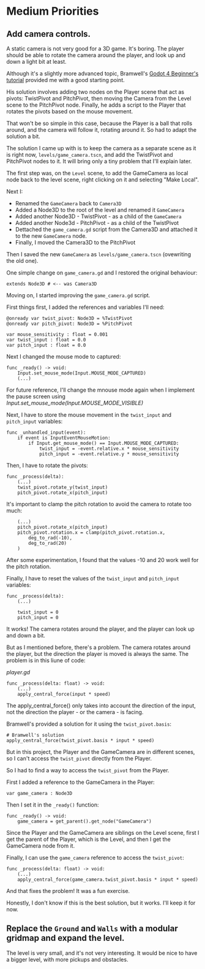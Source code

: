 # Medium Priorities

## Add camera controls.

A static camera is not very good for a 3D game. It's boring. The player should be able to rotate the camera around the player, and look up and down a light bit at least.

Although it's a slightly more advanced topic, Bramwell's [Godot 4 Beginner's tutorial](https://bramwell.itch.io/godot-4-beginners) provided me with a good starting point.

His solution involves adding two nodes on the Player scene that act as pivots: TwistPivot and PitchPivot, then moving the Camera from the Level scene to the PitchPivot node. Finally, he adds a script to the Player that rotates the pivots based on the mouse movement.

That won't be so simple in this case, because the Player is a ball that rolls around, and the camera will follow it, rotating around it. So had to adapt the solution a bit.

The solution I came up with is to keep the camera as a separate scene as it is right now, `levels/game_camera.tscn`, and add the TwistPivot and PitchPivot nodes to it. It will bring only a tiny problem that I'll explain later.

The first step was, on the `Level` scene, to add the GameCamera as local node back to the level scene, right clicking on it and selecting "Make Local".

Next I:
* Renamed the `GameCamera` back to `Camera3D`
* Added a Node3D to the root of the level and renamed it `GameCamera`
* Added another Node3D - TwistPivot - as a child of the `GameCamera`
* Added another Node3d - PitchPivot - as a child of the TwistPivot
* Dettached the `game_camera.gd` script from the Camera3D and attached it to the new `GameCamera` node.
* Finally, I moved the Camera3D to the PitchPivot

Then I saved the new `GameCamera` as `levels/game_camera.tscn` (ovewriting the old one).

One simple change on `game_camera.gd` and I restored the original behaviour:

```gdscript
extends Node3D # <-- was Camera3D
```

Moving on, I started improving the `game_camera.gd` script.

First things first, I added the references and variables I'll need:

```gdscript
@onready var twist_pivot: Node3D = %TwistPivot
@onready var pitch_pivot: Node3D = %PitchPivot

var mouse_sensitivity : float = 0.001
var twist_input : float = 0.0
var pitch_input : float = 0.0
```

Next I changed the mouse mode to captured:

```gdscript
func _ready() -> void:
	Input.set_mouse_mode(Input.MOUSE_MODE_CAPTURED)
    (...)
```

For future reference, I'll change the mnouse mode again when I implement the pause screen using _Input.set_mouse_mode(Input.MOUSE_MODE_VISIBLE)_

Next, I have to store the mouse movement in the `twist_input` and `pitch_input` variables:

```gdscript
func _unhandled_input(event):
	if event is InputEventMouseMotion:
		if Input.get_mouse_mode() == Input.MOUSE_MODE_CAPTURED:
			twist_input = -event.relative.x * mouse_sensitivity
			pitch_input = -event.relative.y * mouse_sensitivity
```

Then, I have to rotate the pivots:

```gdscript
func _process(delta):
    (...)
    twist_pivot.rotate_y(twist_input)
    pitch_pivot.rotate_x(pitch_input)
```

It's important to clamp the pitch rotation to avoid the camera to rotate too much:

```gdscript
    (...)
    pitch_pivot.rotate_x(pitch_input)
	pitch_pivot.rotation.x = clamp(pitch_pivot.rotation.x, 
		deg_to_rad(-10), 
		deg_to_rad(20) 
	)
```

After some experimentation, I found that the values -10 and 20 work well for the pitch rotation.

Finally, I have to reset the values of the `twist_input` and `pitch_input` variables:

```gdscript
func _process(delta):
    (...)

	twist_input = 0 
	pitch_input = 0 
```

It works! The camera rotates around the player, and the player can look up and down a bit.

But as I mentioned before, there's a problem. The camera rotates around the player, but the direction the player is moved is always the same. The problem is in this liune of code:

_player.gd_
```gdscript
func _process(delta: float) -> void:
    (...)
    apply_central_force(input * speed)
```

The apply_central_force() only takes into account the direction of the input, not the direction the player - or the camera - is facing.

Bramwell's provided a solution for it using the `twist_pivot.basis`:

```gdscript
# Bramwell's solution
apply_central_force(twist_pivot.basis * input * speed)
```

But in this project, the Player and the GameCamera are in different scenes, so I can't access the `twist_pivot` directly from the Player.

So I had to find a way to access the `twist_pivot` from the Player.

First I added a reference to the GameCamera in the Player:

```gdscript
var game_camera : Node3D
```

Then I set it in the `_ready()` function:

```gdscript
func _ready() -> void:
	game_camera = get_parent().get_node("GameCamera")
```

Since the Player and the GameCamera are siblings on the Level scene, first I get the parent of the Player, which is the Level, and then I get the GameCamera node from it.

Finally, I can use the `game_camera` reference to access the `twist_pivot`:

```gdscript
func _process(delta: float) -> void:
    (...)
    apply_central_force(game_camera.twist_pivot.basis * input * speed)
```

And that fixes the problem! It was a fun exercise.

Honestly, I don't know if this is the best solution, but it works. I'll keep it for now.

## Replace the `Ground` and `Walls` with a modular gridmap and expand the level.

The level is very small, and it's not very interesting. It would be nice to have a bigger level, with more pickups and obstacles.